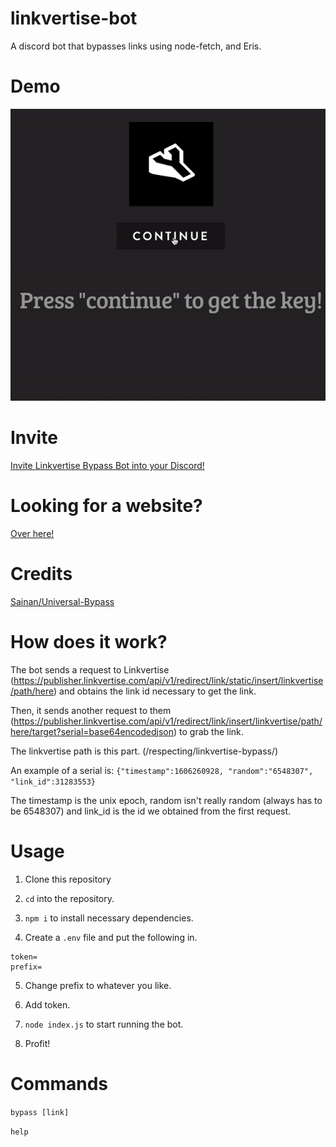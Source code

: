 # linkvertise-bot
A discord bot that bypasses links using node-fetch, and Eris.

# Demo

![Demo](demo.gif)

# Invite
[Invite Linkvertise Bypass Bot into your Discord!](https://discord.com/oauth2/authorize?client_id=780857188171644962&scope=bot&permissions=8)

# Looking for a website?
[Over here!](http://lem0ns.me/linkvertise-bypass)

# Credits
[Sainan/Universal-Bypass](https://github.com/Sainan/Universal-Bypass)

# How does it work?
The bot sends a request to Linkvertise (https://publisher.linkvertise.com/api/v1/redirect/link/static/insert/linkvertise/path/here) and obtains the link id necessary to get the link.

Then, it sends another request to them (https://publisher.linkvertise.com/api/v1/redirect/link/insert/linkvertise/path/here/target?serial=base64encodedjson) to grab the link.

The linkvertise path is this part. (/respecting/linkvertise-bypass/)

An example of a serial is: 
`{"timestamp":1606260928, "random":"6548307", "link_id":31283553}`

The timestamp is the unix epoch, random isn't really random (always has to be 6548307) and link_id is the id we obtained from the first request.

# Usage
1. Clone this repository

2. `cd` into the repository.

3. `npm i` to install necessary dependencies.

4. Create a `.env` file and put the following in. 

```
token=
prefix=
```

5. Change prefix to whatever you like.

6. Add token.

7. `node index.js` to start running the bot.

8. Profit!

# Commands

`bypass [link]`

`help`

